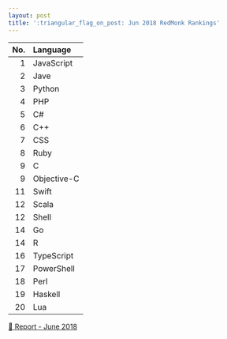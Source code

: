 ```yaml
---
layout: post
title: ':triangular_flag_on_post: Jun 2018 RedMonk Rankings'
---
```



| No.  | Language    |
| ---: | :---------- |
| 1    | JavaScript  |
| 2    | Jave        |
| 3    | Python      |
| 4    | PHP         |
| 5    | C#          |
| 6    | C++         |
| 7    | CSS         |
| 8    | Ruby        |
| 9    | C           |
| 9    | Objective-C |
| 11   | Swift       |
| 12   | Scala       |
| 12   | Shell       |
| 14   | Go          |
| 14   | R           |
| 16   | TypeScript  |
| 17   | PowerShell  |
| 18   | Perl        |
| 19   | Haskell     |
| 20   | Lua         |


[:link: Report - June 2018 ](https://redmonk.com/sogrady/2018/08/10/language-rankings-6-18)